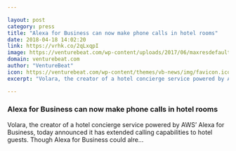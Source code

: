 ```yaml
---

layout: post
category: press
title: "Alexa for Business can now make phone calls in hotel rooms"
date: 2018-04-18 14:02:20
link: https://vrhk.co/2qLxqpI
image: https://venturebeat.com/wp-content/uploads/2017/06/maxresdefault.jpg?fit=1280%2C720&strip=all
domain: venturebeat.com
author: "VentureBeat"
icon: https://venturebeat.com/wp-content/themes/vb-news/img/favicon.ico
excerpt: "Volara, the creator of a hotel concierge service powered by AWS’ Alexa for Business, today announced it has extended calling capabilities to hotel guests. Though Alexa for Business could alre…"

---
```


### Alexa for Business can now make phone calls in hotel rooms

Volara, the creator of a hotel concierge service powered by AWS’ Alexa for Business, today announced it has extended calling capabilities to hotel guests. Though Alexa for Business could alre…